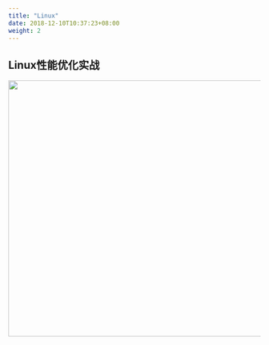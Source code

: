 ```yaml
---
title: "Linux"
date: 2018-12-10T10:37:23+08:00
weight: 2
---
```

## Linux性能优化实战

<img src="https://raw.github.com/chase-cheng/resource/master/images/linux.jpeg" height=512px /> 

<!-- ## [平均负载 上下文切换](01.平均负载上下文切换.md)
## [cpu 使用率](02.cpu使用率.md) -->

